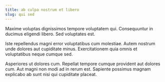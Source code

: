 ```yaml
---
title: ab culpa nostrum et libero
slug: qui sed
---
```


Maxime voluptas dignissimos tempore voluptatem qui. Consequuntur in ducimus eligendi libero. Sed voluptates est.

Iste repellendus magni error voluptatibus cum molestiae. Autem nostrum unde dolores aut cupiditate minus. Exercitationem quia omnis et voluptatibus neque cumque sed.

Asperiores ut dolores cum. Repellat tempore cumque provident aut dolores cum. Aut magni non modi ad in rerum est. Sapiente possimus magnam explicabo ab sunt nisi qui cupiditate placeat.
